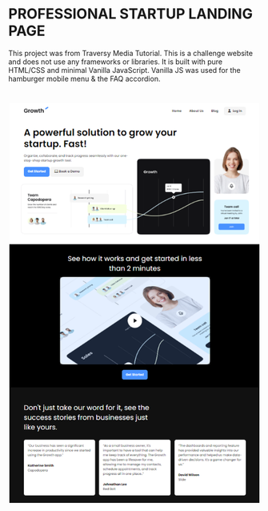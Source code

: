 # PROFESSIONAL STARTUP LANDING PAGE

This project was from Traversy Media Tutorial. This is a challenge website and does not use any frameworks or libraries.
It is built with pure HTML/CSS and minimal Vanilla JavaScript. Vanilla JS was used for the hamburger mobile menu & the FAQ accordion.

<!-- PREVIEW BELOW _____________________________________________________-->

<img src="./imgs/screen.png" width="500" style="display:block;margin: 40px auto" />

